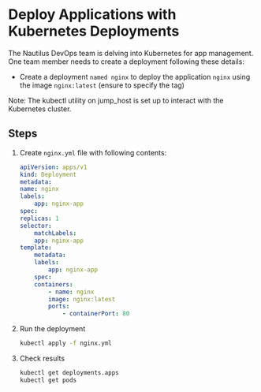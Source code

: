 # Deploy Applications with Kubernetes Deployments

The Nautilus DevOps team is delving into Kubernetes for app management. One team member needs to create a deployment following these details:

- Create a deployment `named nginx` to deploy the application `nginx` using the image `nginx:latest` (ensure to specify the tag)

Note: The kubectl utility on jump_host is set up to interact with the Kubernetes cluster.

## Steps

1. Create `nginx.yml` file with following contents:

    ```yaml
    apiVersion: apps/v1
    kind: Deployment
    metadata:
    name: nginx
    labels:
        app: nginx-app
    spec:
    replicas: 1
    selector:
        matchLabels:
        app: nginx-app
    template:
        metadata:
        labels:
            app: nginx-app
        spec:
        containers:
            - name: nginx
            image: nginx:latest
            ports:
                - containerPort: 80
    ```

2. Run the deployment

    ```sh
    kubectl apply -f nginx.yml
    ```

3. Check results

    ```sh
    kubectl get deployments.apps
    kubectl get pods
    ```

